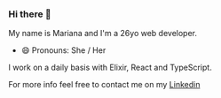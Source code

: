 ### Hi there 👋

My name is Mariana and I'm a 26yo web developer.

- 😄 Pronouns: She / Her

I work on a daily basis with Elixir, React and TypeScript.

For more info feel free to contact me on my [Linkedin](https://www.linkedin.com/in/marianasantosantunes/ "Linkedin")
